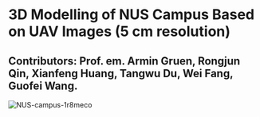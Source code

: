 # 3D Modelling of NUS Campus Based on UAV Images (5 cm resolution)  
## Contributors: Prof. em. Armin Gruen, Rongjun Qin, Xianfeng Huang, Tangwu Du, Wei Fang, Guofei Wang.
![NUS-campus-1r8meco](https://user-images.githubusercontent.com/32317924/125025479-bbefea00-e050-11eb-9152-240272483e66.png)
